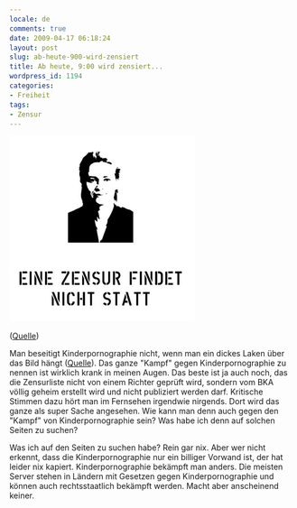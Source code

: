 ```yaml
---
locale: de
comments: true
date: 2009-04-17 06:18:24
layout: post
slug: ab-heute-900-wird-zensiert
title: Ab heute, 9:00 wird zensiert...
wordpress_id: 1194
categories:
- Freiheit
tags:
- Zensur
---
```


![zensursula-klein](/images/2009-04-17-ab-heute-900-wird-zensiert/zensursula-klein.jpg)

([Quelle](http://netzpolitik.org/2009/zensursula-oder-kreativ-gegen-internetzensur/))

Man beseitigt Kinderpornographie nicht, wenn man ein dickes Laken über das Bild
hängt ([Quelle](http://netzpolitik.org/2009/interview-missbrauchsopfer-gegen-internet-zensur/)).
Das ganze "Kampf" gegen Kinderpornographie zu nennen ist wirklich krank in
meinen Augen. Das beste ist ja auch noch, das die Zensurliste nicht von einem
Richter geprüft wird, sondern vom BKA völlig geheim erstellt wird und nicht
publiziert werden darf. Kritische Stimmen dazu hört man im Fernsehen irgendwie
nirgends. Dort wird das ganze als super Sache angesehen. Wie kann man denn auch
gegen den "Kampf" von Kinderpornographie sein? Was habe ich denn auf solchen
Seiten zu suchen?

Was ich auf den Seiten zu suchen habe? Rein gar nix. Aber wer nicht erkennt,
dass die Kinderpornographie nur ein billiger Vorwand ist, der hat leider nix
kapiert. Kinderpornographie bekämpft man anders. Die meisten Server stehen in
Ländern mit Gesetzen gegen Kinderpornographie und können auch rechtsstaatlich
bekämpft werden. Macht aber anscheinend keiner.
